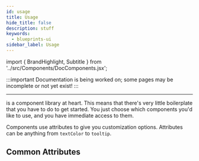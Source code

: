 ```yaml
---
id: usage
title: Usage
hide_title: false
description: stuff
keywords:
  - blueprints-ui
sidebar_label: Usage
---
```


import { BrandHighlight, Subtitle } from '../src/Components/DocComponents.jsx';

:::important
Documentation is being worked on; some pages may be incomplete or not yet exist!
:::

---

<BrandHighlight /> is a component library at heart. This means that there's very little boilerplate that you have to do to get started. You just choose which components you'd like to use, and you have immediate access to them.

Components use attributes to give you customization options. Attributes can be anything from `textColor` to `tooltip`.



## Common Attributes
<Subtitle text="An overview of the most common component attributes" />